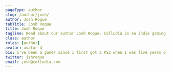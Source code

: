 ```yaml
---
pageType: author
slug: /author/josh/
author: Josh Roque
tabTitle: Josh Roque
title: Josh Roque
tagline: Read about our author Josh Roque. Colludia is an indie gaming blog focused on games with stories to tell and the developers behind them.
class: author
roles: [author]
avatar: avatar-4
bio: I've been a gamer since I first got a PS2 when I was five years old. I'm either playing action games on the hardest difficulty or story-rich games that I write fan fiction about afterward.  I play on PS4, Switch and PC so I can catch every release. If I'm not playing video games, I'm probably studying screenwriting or watching  anime.
twitter: jshroque
email: josh@colludia.com
---
```

